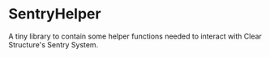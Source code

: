 # SentryHelper
A tiny library to contain some helper functions needed to interact with Clear Structure's Sentry System.
